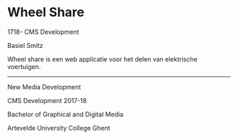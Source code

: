 
# Wheel Share

1718- CMS Development

 Basiel Smitz

Wheel share is een web applicatie voor het delen van elektrische voertuigen.


----------


New Media Development

CMS Development 2017-18

Bachelor of Graphical and Digital Media

Artevelde University College Ghent

